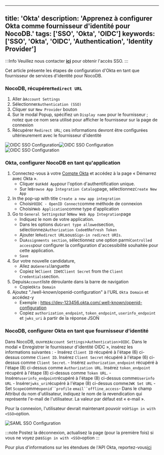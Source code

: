 ***

title: 'Okta'
description: 'Apprenez à configurer Okta comme fournisseur d'identité pour NocoDB.'
tags: ['SSO', 'Okta', 'OIDC']
keywords: ['SSO', 'Okta', 'OIDC', 'Authentication', 'Identity Provider']
-----------------------------------------------------------------------------

:::Info
Veuillez nous contacter [**ici**](https://calendly.com/nocodb) pour obtenir l'accès SSO.
:::

Cet article présente les étapes de configuration d'Okta en tant que fournisseur de services d'identité pour NocoDB.

### NocoDB, récupérer`Redirect URL`

1. Aller à`Account Settings`
2. Sélectionner`Authentication (SSO)`
3. Cliquer sur `New Provider` bouton
4. Sur le modal Popup, spécifiez un `Display name` pour le fournisseur ; notez que ce nom sera utilisé pour afficher le fournisseur sur la page de connexion
5. Récupérer `Redirect URL`; ces informations devront être configurées ultérieurement avec le fournisseur d'identité

![OIDC SSO Configuration](/img/v2/account-settings/SSO-1.png)![OIDC SSO Configuration](/img/v2/account-settings/OIDC-2.png)![OIDC SSO Configuration](/img/v2/account-settings/OIDC-3.png)

### Okta, configurer NocoDB en tant qu'application

1. Connectez-vous à votre [Compte Okta](https://www.okta.com/) et accédez à la page « Démarrez avec Okta ».
   * Cliquer sur`Add App`pour l'option d'authentification unique.
   * Sur le`Browse App Integration Catalog`page, sélectionnez`Create New App`
2. In the pop-up with title `Create a new app integration`
   * Choisir`OIDC - OpenID Connect`comme méthode de connexion
   * Choisir`Web Application`comme type d'application
3. Go to `General Settings`sur le`New Web App Integration`page
   * Indiquez le nom de votre application.
   * Dans les options du`Grant type allowed`section, sélectionnez`Authorization Code`et`Refresh Token`
   * Ajouter le`Redirect URL`sous`Sign-in redirect URIs`.
   * Du`Assignments section`, sélectionnez une option parmi`Controlled access`pour configurer la configuration d'accessibilité souhaitée pour cette application.
   * `Save`
4. Sur votre nouvelle candidature,
   * Allez au`General`languette
   * Copiez le`Client ID`et`Client Secret` from the `Client Credentials`section.
5. Depuis`Account`liste déroulante dans la barre de navigation
   * Copie`Okta Domain`
6. Ajoutez "./well-known/openid-configuration" à l'URL `Okta Domain` et accédez-y
   * Exemple : https://dev-123456.okta.com/.well-known/openid-configuration
   * Copiez `authorization_endpoint`, `token_endpoint`, `userinfo_endpoint` et `jwks_uri` à partir de la réponse JSON

### NocoDB, configurer Okta en tant que fournisseur d'identité

Dans NocoDB, ouvrez`Account Settings`>`Authentication`>`OIDC`. Dans le modal « Enregistrer le fournisseur d'identité OIDC », insérez les informations suivantes :
\- Insérez `Client ID` récupéré à l'étape (6) ci-dessus comme `Client ID`. Insérez `Client Secret` récupéré à l'étape (6) ci-dessus comme `Client Secret`.
\- Insérez `authorization_endpoint` récupéré à l'étape (8) ci-dessus comme `Authorization URL`. Insérez `token_endpoint` récupéré à l'étape (8) ci-dessus comme `Token URL`.
\- Insérer`userinfo_endpoint`récupéré à l'étape (8) ci-dessus comme`Userinfo URL`
\- Insérer`jwks_uri`récupéré à l'étape (8) ci-dessus comme`JWK Set URL`
\- Set `Scope`comme`openid``profile` `email``offline_access`- Dans le champ Attribut du nom d'utilisateur, indiquez le nom de la revendication qui représente l'e-mail de l'utilisateur. La valeur par défaut est « e-mail ».

Pour la connexion, l'utilisateur devrait maintenant pouvoir voir`Sign in with <SSO>`option.

![SAML SSO Configuration](/img/v2/account-settings/SSO-SignIn.png)

:::note
Postez la déconnexion, actualisez la page (pour la première fois) si vous ne voyez pas`Sign in with <SSO>`option
:::

Pour plus d'informations sur les étendues de l'API Okta, reportez-vous[ici](https://developer.okta.com/docs/reference/api/oidc/#scopes)
